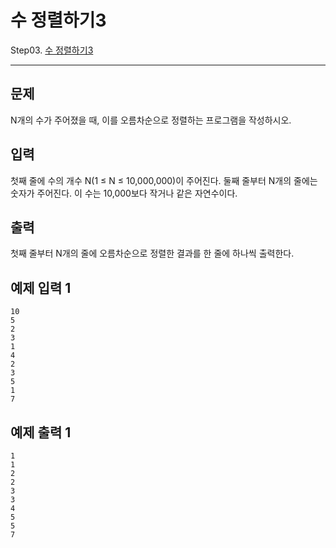# 수 정렬하기3

Step03. [수 정렬하기3](https://www.acmicpc.net/problem/10989)

---

## 문제

N개의 수가 주어졌을 때, 이를 오름차순으로 정렬하는 프로그램을 작성하시오.

## 입력

첫째 줄에 수의 개수 N(1 ≤ N ≤ 10,000,000)이 주어진다. 둘째 줄부터 N개의 줄에는 숫자가 주어진다. 이 수는 10,000보다 작거나 같은 자연수이다.

## 출력

첫째 줄부터 N개의 줄에 오름차순으로 정렬한 결과를 한 줄에 하나씩 출력한다.

## 예제 입력 1 

```
10
5
2
3
1
4
2
3
5
1
7
```

## 예제 출력 1 

```
1
1
2
2
3
3
4
5
5
7
```